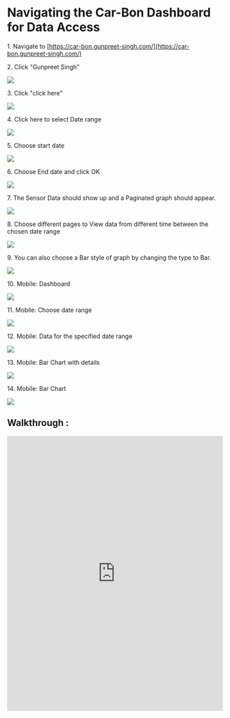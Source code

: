 # Navigating the Car-Bon Dashboard for Data Access


1\. Navigate to [https://car-bon.gunpreet-singh.com/](https://car-bon.gunpreet-singh.com/)


2\. Click "Gunpreet Singh"

![](https://ajeuwbhvhr.cloudimg.io/colony-recorder.s3.amazonaws.com/files/2025-01-12/dcb34b17-2798-415a-8e0c-1db405b689b7/ascreenshot.jpeg?tl_px=869,0&br_px=2160,721&force_format=jpeg&q=100&width=1120.0&wat=1&wat_opacity=0.7&wat_gravity=northwest&wat_url=https://colony-recorder.s3.us-west-1.amazonaws.com/images/watermarks/FB923C_standard.png&wat_pad=904,57)


3\. Click "click here"

![](https://ajeuwbhvhr.cloudimg.io/colony-recorder.s3.amazonaws.com/files/2025-01-12/285cb202-3748-4b45-a8aa-133ae1be3840/ascreenshot.jpeg?tl_px=858,31&br_px=2148,752&force_format=jpeg&q=100&width=1120.0&wat=1&wat_opacity=0.7&wat_gravity=northwest&wat_url=https://colony-recorder.s3.us-west-1.amazonaws.com/images/watermarks/FB923C_standard.png&wat_pad=861,278)


4\. Click here to select Date range

![](https://ajeuwbhvhr.cloudimg.io/colony-recorder.s3.amazonaws.com/files/2025-01-12/ebabe659-8fe9-46e4-9ca7-38c5bd6d8688/ascreenshot.jpeg?tl_px=648,141&br_px=1938,862&force_format=jpeg&q=100&width=1120.0&wat=1&wat_opacity=0.7&wat_gravity=northwest&wat_url=https://colony-recorder.s3.us-west-1.amazonaws.com/images/watermarks/FB923C_standard.png&wat_pad=523,277)


5\. Choose start date

![](https://colony-recorder.s3.amazonaws.com/files/2025-01-12/f92c6397-b5cd-4b4c-a412-b8edf3f62767/stack_animation.webp)


6\. Choose End date and click OK

![](https://colony-recorder.s3.amazonaws.com/files/2025-01-12/7c378a5d-5239-4d04-8fed-96a18cfa4e25/stack_animation.webp)


7\. The Sensor Data should show up and a Paginated graph should appear.

![](https://ajeuwbhvhr.cloudimg.io/colony-recorder.s3.amazonaws.com/files/2025-01-12/c45b9248-20d7-4005-849b-f71f44553644/ascreenshot.jpeg?tl_px=0,0&br_px=2159,1187&force_format=jpeg&q=100&width=1120.0&wat=1&wat_opacity=0.7&wat_gravity=northwest&wat_url=https://colony-recorder.s3.us-west-1.amazonaws.com/images/watermarks/FB923C_standard.png&wat_pad=545,491)


8\. Choose different pages to View data from different time between the chosen date range

![](https://ajeuwbhvhr.cloudimg.io/colony-recorder.s3.amazonaws.com/files/2025-01-12/510920f3-5bc8-4c38-8501-c0418f37d449/ascreenshot.jpeg?tl_px=95,0&br_px=2160,1153&force_format=jpeg&q=100&width=1120.0&wat=1&wat_opacity=0.7&wat_gravity=northwest&wat_url=https://colony-recorder.s3.us-west-1.amazonaws.com/images/watermarks/FB923C_standard.png&wat_pad=558,522)


9\. You can also choose a Bar style of graph by changing the type to Bar.

![](https://ajeuwbhvhr.cloudimg.io/colony-recorder.s3.amazonaws.com/files/2025-01-12/1ee16a84-31e8-4ccc-9d84-89266a14e61a/ascreenshot.jpeg?tl_px=869,218&br_px=2160,939&force_format=jpeg&q=100&width=1120.0&wat=1&wat_opacity=0.7&wat_gravity=northwest&wat_url=https://colony-recorder.s3.us-west-1.amazonaws.com/images/watermarks/FB923C_standard.png&wat_pad=625,277)



10\. Mobile: Dashboard

![](https://ajeuwbhvhr.cloudimg.io/colony-recorder.s3.amazonaws.com/files/2025-01-12/f516c07f-2fac-4934-b629-8867bab2f21d/mobile_screenshot.jpg?tl_px=0,0&br_px=710,1800&force_format=jpeg&q=100&width=442&wat_scale=39&wat=1&wat_opacity=0.7&wat_gravity=northwest&wat_url=https://colony-recorder.s3.us-west-1.amazonaws.com/images/watermarks/FB923C_standard.png&wat_pad=185,420)


11\. Mobile: Choose date range

![](https://colony-recorder.s3.amazonaws.com/files/2025-01-12/b746e5ee-2fc6-42f6-ba81-21747657dbeb/stack_animation.webp)


12\. Mobile: Data for the specified date range

![](https://ajeuwbhvhr.cloudimg.io/colony-recorder.s3.amazonaws.com/files/2025-01-12/35fed8fc-c233-41b2-838c-a841c86ab315/mobile_screenshot.jpg?tl_px=0,0&br_px=720,1600&force_format=jpeg&q=100&width=504&wat_scale=45&wat=1&wat_opacity=0.7&wat_gravity=northwest&wat_url=https://colony-recorder.s3.us-west-1.amazonaws.com/images/watermarks/FB923C_standard.png&wat_pad=351,994)


13\. Mobile: Bar Chart with details

![](https://ajeuwbhvhr.cloudimg.io/colony-recorder.s3.amazonaws.com/files/2025-01-12/348e53d5-51d6-4ea7-b7e7-60d284293309/mobile_screenshot.jpg?tl_px=0,0&br_px=720,1600&force_format=jpeg&q=100&width=504&wat_scale=45&wat=1&wat_opacity=0.7&wat_gravity=northwest&wat_url=https://colony-recorder.s3.us-west-1.amazonaws.com/images/watermarks/FB923C_standard.png&wat_pad=12,81)


14\. Mobile: Bar Chart

![](https://ajeuwbhvhr.cloudimg.io/colony-recorder.s3.amazonaws.com/files/2025-01-12/eb78ed23-0a5b-4d95-83c7-37be0475de62/mobile_screenshot.jpg?tl_px=0,0&br_px=720,1600&force_format=jpeg&q=100&width=504&wat_scale=45&wat=1&wat_opacity=0.7&wat_gravity=northwest&wat_url=https://colony-recorder.s3.us-west-1.amazonaws.com/images/watermarks/FB923C_standard.png&wat_pad=25,47)


## Walkthrough : 

<iframe src="https://scribehow.com/embed/Navigating_the_Car-Bon_Dashboard_for_Data_Access__eZ8o_4esRpqWtRrvAZynbg?as=video" width="100%" height="640" allowfullscreen frameborder="0"></iframe>
